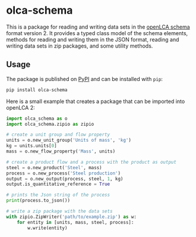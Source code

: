 # olca-schema

This is a package for reading and writing data sets in the [openLCA
schema](https://github.com/GreenDelta/olca-schema) format version 2. It provides
a typed class model of the schema elements, methods for reading and writing them
in the JSON format, reading and writing data sets in zip packages, and some
utility methods.

## Usage

The package is published on [PyPI](https://pypi.org/project/olca-schema/) and
can be installed with `pip`:

```bash
pip install olca-schema
```

Here is a small example that creates a package that can be imported into
openLCA 2:

```python
import olca_schema as o
import olca_schema.zipio as zipio

# create a unit group and flow property
units = o.new_unit_group('Units of mass', 'kg')
kg = units.units[0]
mass = o.new_flow_property('Mass', units)

# create a product flow and a process with the product as output
steel = o.new_product('Steel', mass)
process = o.new_process('Steel production')
output = o.new_output(process, steel, 1, kg)
output.is_quantitative_reference = True

# prints the Json string of the process
print(process.to_json())

# write a zip package with the data sets
with zipio.ZipWriter('path/to/example.zip') as w:
    for entity in [units, mass, steel, process]:
        w.write(entity)
```
